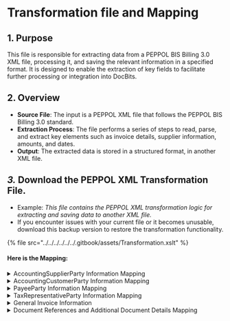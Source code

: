 # Transformation file and Mapping

## 1. **Purpose**

This file is responsible for extracting data from a PEPPOL BIS Billing 3.0 XML file, processing it, and saving the relevant information in a specified format. It is designed to enable the extraction of key fields to facilitate further processing or integration into DocBits.

## 2. **Overview**

* **Source File**: The input is a PEPPOL XML file that follows the PEPPOL BIS Billing 3.0 standard.
* **Extraction Process**: The file performs a series of steps to read, parse, and extract key elements such as invoice details, supplier information, amounts, and dates.
* **Output**: The extracted data is stored in a structured format, in another XML file.

## _**3.**_**&#x20;Download** **the PEPPOL XML Transformation File.**

* Example: _This file contains the PEPPOL XML transformation logic for extracting and saving data to another XML file._
* If you encounter issues with your current file or it becomes unusable, download this backup version to restore the transformation functionality.

{% file src="../../../../../../.gitbook/assets/Transformation.xslt" %}

#### Here is the Mapping:

<details>

<summary>AccountingSupplierParty Information Mapping </summary>



* **Supplier Electronic Address**
  * **Source**: `//AccountingSupplierParty/Party/EndpointID/text()`
  * **Mapped To**: `<INVOICE><SUPPLIER><ELECTRONIC_ADDRESS>`
  * **Can Appear Multiple Times**: No.
* **Supplier Electronic Address Scheme ID**
  * **Source**: `//AccountingSupplierParty/Party/EndpointID/@schemeID`
  * **Mapped To**: `<INVOICE><SUPPLIER><ELECTRONIC_ADDRESS_SCHEME_ID>`
  * **Can Appear Multiple Times**: No.
* **Supplier Identification**
  * **Source**:`//AccountingSupplierParty/Party/PartyIdentification/ID/text()`
  * **Mapped To**: `<INVOICE><SUPPLIER><PARTYIDENTIFICATION><ID>`
  * **Can Appear Multiple Times**: Each `<PartyIdentification>` element under `Supplier` will be extracted.
* **Supplier Identification Scheme ID**
  * **Source**:`//AccountingSupplierParty/Party/PartyIdentification/ID/@schemeID`
  * **Mapped To**: `<INVOICE><SUPPLIER><PARTYIDENTIFICATION><ID_SCHEME_ID>`
  * **Can Appear Multiple Times**: Each `<PartyIdentification>` element will have its corresponding scheme ID.
* **Supplier Name**
  * **Source**: `//AccountingSupplierParty/Party/PartyName/Name/text()`
  * **Mapped To**: `<INVOICE><SUPPLIER><NAME>`
  * **Can Appear Multiple Times**: No.
* **Supplier Address Line 1**
  * **Source**:`//AccountingSupplierParty/Party/PostalAddress/StreetName/text()`
  * **Mapped To**: `<INVOICE><SUPPLIER><ADDRESS_LINE_1>`
  * **Can Appear Multiple Times**: No.
* **Supplier Address Line 2**
  * **Source**:`//AccountingSupplierParty/Party/PostalAddress/AdditionalStreetName/text()`
  * **Mapped To**: `<INVOICE><SUPPLIER><ADDRESS_LINE_2>`
  * **Can Appear Multiple Times**: No.
* **Supplier Address Line 3**
  * **Source**:`//AccountingSupplierParty/Party/PostalAddress/AddressLine/Line/text()`
  * **Mapped To**: `<InvoINVOICEice><SUPPLIER><ADDRESS_LINE_3>`
  * **Can Appear Multiple Times**: No.
* **Supplier VAT ID**
  * **Source**:`//AccountingSupplierParty/Party/PartyTaxScheme/CompanyID/text()`
  * **Mapped To**: `<INVOICE><SUPPLIER><VAT_ID>`
  * **Can Appear Multiple Times**: No.
* **Supplier Tax Scheme**
  * **Source**:`//AccountingSupplierParty/Party/PartyTaxScheme/TaxScheme/ID/text()`
  * **Mapped To**: `<INVOICE><SUPPLIER><TAX_SCHEME>`
  * **Can Appear Multiple Times**: No.
* **Supplier Legal Name**
  * **Source**:`//AccountingSupplierParty/Party/PartyLegalEntity/RegistrationName/text()`
  * **Mapped To**: `<INVOICE><SUPPLIER><LEGAL_NAME>`
  * **Can Appear Multiple Times**: No.
* **Supplier Legal ID**
  * **Source**:`//AccountingSupplierParty/Party/PartyLegalEntity/CompanyID/text()`
  * **Mapped To**: `<INVOICE><SUPPLIER><LEGAL_ID>`
  * **Can Appear Multiple Times**: No.
* **Supplier Legal ID Scheme ID**
  * **Source**:`//AccountingSupplierParty/Party/PartyLegalEntity/CompanyID/@schemeID`
  * **Mapped To**: `<INVOICE><SUPPLIER><LEGAL_ID_SCHEME_ID>`
  * **Can Appear Multiple Times**: No.
* **Supplier Legal Form**
  * **Source**:`//AccountingSupplierParty/Party/PartyLegalEntity/CompanyLegalForm/text()`
  * **Mapped To**: `<INVOICE><SUPPLIER><LEGAL_FORM>`
  * **Can Appear Multiple Times**: No.
* **Supplier Post Code**
  * **Source**:`//AccountingSupplierParty/Party/PostalAddress/PostalZone/text()`
  * **Mapped To**: `<INVOICE><SUPPLIER><POST_CODE>`
  * **Can Appear Multiple Times**: No.
* **Supplier City**
  * **Source**:`//AccountingSupplierParty/Party/PostalAddress/CityName/text()`
  * **Mapped To**: `<INVOICE><SUPPLIER><CITY>`
  * **Can Appear Multiple Times**: No.
* **Supplier Country Subentity**
  * **Source**: `//AccountingSupplierParty/Party/PostalAddress/CountrySubentity/text()`
  * **Mapped To**: `<INVOICE><SUPPLIER><COUNTRY_SUBENTITY>`
  * **Can Appear Multiple Times**: No.
* **Supplier Country Code**
  * **Source**: `//AccountingSupplierParty/Party/PostalAddress/Country/IdentificationCode/text()`
  * **Mapped To**: `<INVOICE><SUPPLIER><COUNTRY_CODE>`
  * **Can Appear Multiple Times**: No.
* **Supplier Contact Name**
  * **Source**: `//AccountingSupplierParty/Party/Contact/Name/text()`
  * **Mapped To**: `<INVOICE><SUPPLIER><CONTACT><NAME>`
  * **Can Appear Multiple Times**: No.
* **Supplier Contact Telephone**
  * **Source**: `//AccountingSupplierParty/Party/Contact/Telephone/text()`
  * **Mapped To**: `<INVOICE><SUPPLIER><CONTACT><TELEPHONE>`
  * **Can Appear Multiple Times**: No.
* **Supplier Contact Email**
  * **Source**: `//AccountingSupplierParty/Party/Contact/ElectronicMail/text()`
  * **Mapped To**: `<INVOICE><SUPPLIER><CONTACT><EMAIL>`
  * **Can Appear Multiple Times**: No.

</details>

<details>

<summary>AccountingCustomerParty Information Mapping</summary>



* **Buyer Electronic Address**
  * **Source**: `//AccountingCustomerParty/Party/EndpointID/text()`
  * **Mapped To**: `<INVOICE><BUYER><ELECTRONIC_ADDRESS>`
  * **Can Appear Multiple Times**: No.
* **Buyer Electronic Address Scheme ID**
  * **Source**: `//AccountingCustomerParty/Party/EndpointID/@schemeID`
  * **Mapped To**: `<INVOICE><BUYER><ELECTRONIC_ADDRESS_SCHEME_ID>`
  * **Can Appear Multiple Times**: No.
* **Buyer Identification**
  * **Source**: `//AccountingCustomerParty/Party/PartyIdentification/ID/text()`
  * **Mapped To**: `<INVOICE><BUYER><PARTYIDENTIFICATION><ID>`
  * **Can Appear Multiple Times**: Each `<PartyIdentification>` element under `Buyer` will be extracted.
* **Buyer Identification Scheme ID**
  * **Source**:`//AccountingCustomerParty/Party/PartyIdentification/ID/@schemeID`
  * **Mapped To**: `<INVOICE><BUYER><PARTYIDENTIFICATION><ID_SCHEME_ID>`
  * **Can Appear Multiple Times**: Each `<PartyIdentification>` element will have its corresponding scheme ID.
* **Buyer Name**
  * **Source**: `//AccountingCustomerParty/Party/PartyName/Name/text()`
  * **Mapped To**: `<INVOICE><BUYER><NAME>`
  * **Can Appear Multiple Times**: No.
* **Buyer Address Line 1**
  * **Source**:`//AccountingCustomerParty/Party/PostalAddress/StreetName/text()`
  * **Mapped To**: `<INVOICE><BUYER><ADDRESS_LINE_1>`
  * **Can Appear Multiple Times**: No.
* **Buyer Address Line 2**
  * **Source**:`//AccountingCustomerParty/Party/PostalAddress/AdditionalStreetName/text()`
  * **Mapped To**: `<INVOICE><BUYER><ADDRESS_LINE_2>`
  * **Can Appear Multiple Times**: No.
* **Buyer Address Line 3**
  * **Source**:`//AccountingCustomerParty/Party/PostalAddress/AddressLine/Line/text()`
  * **Mapped To**: `<INVOICE><BUYER><ADDRESS_LINE_3>`
  * **Can Appear Multiple Times**: No.
* **Buyer VAT ID**
  * **Source**:`//AccountingCustomerParty/Party/PartyTaxScheme/CompanyID/text()`
  * **Mapped To**: `<INVOICE><BUYER><VAT_ID>`
  * **Can Appear Multiple Times**: No.
* **Buyer Tax Scheme**
  * **Source**:`//AccountingCustomerParty/Party/PartyTaxScheme/TaxScheme/ID/text()`
  * **Mapped To**: `<INVOICE><BUYER><TAX_SCHEME>`
  * **Can Appear Multiple Times**: No.
* **Buyer Legal Name**
  * **Source**:`//AccountingCustomerParty/Party/PartyLegalEntity/RegistrationName/text()`
  * **Mapped To**: `<INVOICE><BUYER><LEGAL_NAME>`
  * **Can Appear Multiple Times**: No.
* **Buyer Legal ID**
  * **Source**:`//AccountingCustomerParty/Party/PartyLegalEntity/CompanyID/text()`
  * **Mapped To**: `<INVOICE><BUYER><LEGAL_ID>`
  * **Can Appear Multiple Times**: No.
* **Buyer Legal ID Scheme ID**
  * **Source**:`//AccountingCustomerParty/Party/PartyLegalEntity/CompanyID/@schemeID`
  * **Mapped To**: `<INVOICE><BUYER><LEGAL_ID_SCHEME_ID>`
  * **Can Appear Multiple Times**: No.
* **Buyer Legal Form**
  * **Source**:`//AccountingCustomerParty/Party/PartyLegalEntity/CompanyLegalForm/text()`
  * **Mapped To**: `<INVOICE><BUYER><LEGAL_FORM>`
  * **Can Appear Multiple Times**: No.
* **Buyer Post Code**
  * **Source**:`//AccountingCustomerParty/Party/PostalAddress/PostalZone/text()`
  * **Mapped To**: `<INVOICE><BUYER><POST_CODE>`
  * **Can Appear Multiple Times**: No.
* **Buyer City**
  * **Source**:`//AccountingCustomerParty/Party/PostalAddress/CityName/text()`
  * **Mapped To**: `<INVOICE><BUYER><CITY>`
  * **Can Appear Multiple Times**: No.
* **Buyer Country Subentity**
  * **Source**:`//AccountingCustomerParty/Party/PostalAddress/CountrySubentity/text()`
  * **Mapped To**: `<INVOICE><BUYER><COUNTRY_SUBENTITY>`
  * **Can Appear Multiple Times**: No.
* **Buyer Country Code**
  * **Source**:`//AccountingCustomerParty/Party/PostalAddress/Country/IdentificationCode/text()`
  * **Mapped To**: `<INVOICE><BUYER><COUNTRY_CODE>`
  * **Can Appear Multiple Times**: No.
* **Buyer Contact Name**
  * **Source**: `//AccountingCustomerParty/Party/Contact/Name/text()`
  * **Mapped To**: `<INVOICE><BUYER><CONTACT><NAME>`
  * **Can Appear Multiple Times**: No.
* **Buyer Contact Telephone**
  * **Source**: `//AccountingCustomerParty/Party/Contact/Telephone/text()`
  * **Mapped To**: `<INVOICE><BUYER><CONTACT><TELEPHONE>`
  * **Can Appear Multiple Times**: No.
* **Buyer Contact Email**
  * **Source**: `//AccountingCustomerParty/Party/Contact/ElectronicMail/text()`
  * **Mapped To**: `<INVOICE><BUYER><CONTACT><EMAIL>`
  * **Can Appear Multiple Times**: No.

</details>

<details>

<summary>PayeeParty Information Mapping</summary>



1. **Payee Identification**
   * **Source**: `//PayeeParty/PartyIdentification/ID/text()`
   * **Mapped To**: `<INVOICE><PAYEE><PARTYIDENTIFICATION><ID>`
   * **Can Appear Multiple Times**: Each `<PartyIdentification>` element under `PayeeParty` will be extracted.
2. **Payee Identification Scheme ID**
   * **Source**: `//PayeeParty/PartyIdentification/ID/@schemeID`
   * **Mapped To**: `<INVOICE><PAYEE><PARTYIDENTIFICATION><ID_SCHEME_ID>`
   * **Can Appear Multiple Times**: Each `<PartyIdentification>` element will have its corresponding scheme ID.
3. **Payee Name**
   * **Source**: `//PayeeParty/PartyName/Name/text()`
   * **Mapped To**: `<INVOICE><PAYEE><NAME>`
   * **Can Appear Multiple Times**: No.
4. **Payee Legal ID**
   * **Source**: `//PayeeParty/PartyLegalEntity/CompanyID/text()`
   * **Mapped To**: `<INVOICE><PAYEE><LEGAL_ID>`
   * **Can Appear Multiple Times**: No.
5. **Payee Legal ID Scheme ID**
   * **Source**: `//PayeeParty/PartyLegalEntity/CompanyID/@schemeID`
   * **Mapped To**: `<INVOICE><PAYEE><LEGAL_ID_SCHEME_ID>`
   * **Can Appear Multiple Times**: No.

</details>

<details>

<summary>TaxRepresentativeParty Information Mapping</summary>



* **Tax Representative Party Name**
  * **Source**: `//TaxRepresentativeParty/PartyName/Name/text()`
  * **Mapped To**: `<INVOICE><TAX_REPRESENTATIVE_PARTY><NAME>`
  * **Can Appear Multiple Times**: No.
* **Tax Representative Address Line 1**
  * **Source**: `//TaxRepresentativeParty/PostalAddress/StreetName/text()`
  * **Mapped To**: `<INVOICE><TAX_REPRESENTATIVE_PARTY><ADDRESS_LINE_1>`
  * **Can Appear Multiple Times**: No.
* **Tax Representative Address Line 2**
  * **Source**:`//TaxRepresentativeParty/PostalAddress/AdditionalStreetName/text()`
  * **Mapped To**: `<INVOICE><TAX_REPRESENTATIVE_PARTY><ADDRESS_LINE_2>`
  * **Can Appear Multiple Times**: No.
* **Tax Representative Address Line 3**
  * **Source**:`//TaxRepresentativeParty/PostalAddress/AddressLine/Line/text()`
  * **Mapped To**: `<INVOICE><TAX_REPRESENTATIVE_PARTY><ADDRESS_LINE_3>`
  * **Can Appear Multiple Times**: No.
* **Tax Representative VAT ID**
  * **Source**: `//TaxRepresentativeParty/PartyTaxScheme/CompanyID/text()`
  * **Mapped To**: `<INVOICE><TAX_REPRESENTATIVE_PARTY><VAT_ID>`
  * **Can Appear Multiple Times**: No.
* **Tax Representative Tax Scheme**
  * **Source**:`//TaxRepresentativeParty/PartyTaxScheme/TaxScheme/ID/text()`
  * **Mapped To**: `<INVOICE><TAX_REPRESENTATIVE_PARTY><TAX_SCHEME>`
  * **Can Appear Multiple Times**: No.
* **Tax Representative City**
  * **Source**: `//TaxRepresentativeParty/PostalAddress/CityName/text()`
  * **Mapped To**: `<INVOICE><TAX_REPRESENTATIVE_PARTY><CITY>`
  * **Can Appear Multiple Times**: No.
* **Tax Representative Post Code**
  * **Source**: `//TaxRepresentativeParty/PostalAddress/PostalZone/text()`
  * **Mapped To**: `<INVOICE><TAX_REPRESENTATIVE_PARTY><POST_CODE>`
  * **Can Appear Multiple Times**: No.
* **Tax Representative Country Subentity**
  * **Source**:`//TaxRepresentativeParty/PostalAddress/CountrySubentity/text()`
  * **Mapped To**: `<INVOICE><TAX_REPRESENTATIVE_PARTY><COUNTRY_SUBENTITY>`
  * **Can Appear Multiple Times**: No.
* **Tax Representative Country Code**
  * **Source**:`//TaxRepresentativeParty/PostalAddress/Country/IdentificationCode/text()`
  * **Mapped To**: `<INVOICE><TAX_REPRESENTATIVE_PARTY><COUNTRY_CODE>`
  * **Can Appear Multiple Times**: No.

</details>

<details>

<summary>General Invoice Information </summary>



1. **Invoice Type**
   * **Source**: `"Invoice"`
   * **Mapped To**: `<INVOICE><INVOICE_TYPE>`
   * **Can Appear Multiple Times**: No.
2. **Invoice Sub Type**
   * **Source**: `"Purchase Invoice"`
   * **Mapped To**: `<INVOICE><INVOICE_SUB_TYPE>`
   * **Can Appear Multiple Times**: No.
3. **Invoice ID**
   * **Source**: `//ID/text()`
   * **Mapped To**: `<INVOICE><INVOICE_ID>`
   * **Can Appear Multiple Times**: No.
4. **Invoice Type Code**
   * **Source**: `//InvoiceTypeCode/text()`
   * **Mapped To**: `<INVOICE><INVOICE_TYPE_CODE>`
   * **Can Appear Multiple Times**: No.
5. **Invoice Date**
   * **Source**: `normalize-space(//IssueDate/text())`
   * **Mapped To**: `<INVOICE><INVOICE_DATE>`
   * **Can Appear Multiple Times**: No.
   * **Processing**: Uses the `DateTimeString` template for formatting.
6. **Due Date**
   * **Source**: `normalize-space(//DueDate/text())`
   * **Mapped To**: `<INVOICE><DUE_DATE>`
   * **Can Appear Multiple Times**: No.
   * **Processing**: Uses the `DateTimeString` template for formatting.
7. **Tax Point Date**
   * **Source**: `normalize-space(//TaxPointDate/text())`
   * **Mapped To**: `<INVOICE><TAX_POINT_DATE>`
   * **Can Appear Multiple Times**: No.
   * **Processing**: Uses the `DateTimeString` template for formatting.
8. **Invoice Note**
   * **Source**: `//Note/text()`
   * **Mapped To**: `<INVOICE><INVOICE_NOTE>`
   * **Can Appear Multiple Times**: No.
9. **Document Currency Code**
   * **Source**: `//DocumentCurrencyCode/text()`
   * **Mapped To**: `<INVOICE><DOCUMENT_CURRENCY_CODE>`
   * **Can Appear Multiple Times**: No.
10. **Tax Currency Code**
    * **Source**: `//TaxCurrencyCode/text()`
    * **Mapped To**: `<INVOICE><TAX_CURRENCY_CODE>`
    * **Can Appear Multiple Times**: No.
11. **Accounting Cost**
    * **Source**: `//AccountingCost/text()`
    * **Mapped To**: `<INVOICE><ACCOUNTING_COST>`
    * **Can Appear Multiple Times**: No.
12. **Invoice Period Start Date**
    * **Source**: `normalize-space(//InvoicePeriod/StartDate/text())`
    * **Mapped To**: `<INVOICE><INVOCICE_PERIOD><START_DATE>`
    * **Can Appear Multiple Times**: No.
    * **Processing**: Uses the `DateTimeString` template for formatting.
13. **Invoice Period End Date**
    * **Source**: `normalize-space(//InvoicePeriod/EndDate/text())`
    * **Mapped To**: `<INVOICE><INVOCICE_PERIOD><END_DATE>`
    * **Can Appear Multiple Times**: No.
    * **Processing**: Uses the `DateTimeString` template for formatting.
14. **Invoice Period Description Code**
    * **Source**: `//InvoicePeriod/DescriptionCode/text()`
    * **Mapped To**: `<INVOICE><INVOCICE_PERIOD><DESCRIPTION_CODE>`
    * **Can Appear Multiple Times**: No.
15. **Purchase Order Reference**
    * **Source**: `//OrderReference/ID/text()`
    * **Mapped To**: `<INVOICE><PURCHASE_ORDER>`
    * **Can Appear Multiple Times**: No.
16. **Sales Order Reference**
    * **Source**: `//OrderReference/SalesOrderID/text()`
    * **Mapped To**: `<INVOICE><SALES_ORDER>`
    * **Can Appear Multiple Times**: No.

</details>

<details>

<summary>Document References and Additional Document Details Mapping</summary>



#### Buyer Reference

* **Source**: `//BuyerReference/text()`
* **Mapped To**: `<INVOICE><BUYER_REFERENCE>`
* **Can Appear Multiple Times**: No.

#### Billing Reference

* **Source**: `//BillingReference`
* **Mapped To**: `<INVOICE><BILLING_REFERENCE>`
* **Can Appear Multiple Times**: Yes. Each `<BillingReference>` element in the source data will generate a `<BILLING_REFERENCE>` element.

**For each Billing Reference:**

* **PRECEDING\_INVOICE\_NUMBER**
  * **Source**: `InvoiceDocumentReference/ID/text()`
  * **Mapped To**: `<INVOICE><BILLING_REFERENCE><PRECEDING_INVOCIE_NUMBER>`
  * **Can Appear Multiple Times**: No.
* **PRECEDING\_INVOICE\_ISSUE\_DATE**
  * **Source**: `InvoiceDocumentReference/IssueDate/text()`
  * **Mapped To**: `<INVOICE><BILLING_REFERENCE><PRECEDING_INVOICE_ISSUE_DATE>`
  * **Can Appear Multiple Times**: No.

#### Despatch Document Reference

* **Source**: `//DespatchDocumentReference/ID/text()`
* **Mapped To**: `<INVOICE><DESPATCH_DOCUMENT_REFERENCE>`
* **Can Appear Multiple Times**: No.

#### Receipt Document Reference

* **Source**: `//ReceiptDocumentReference/ID/text()`
* **Mapped To**: `<INVOICE><RECEIPT_DOCUMENT_REFERENCE>`
* **Can Appear Multiple Times**: No.

#### Originator Document Reference

* **Source**: `//OriginatorDocumentReference/ID/text()`
* **Mapped To**: `<INVOICE><ORIGINATOR_DOCUMENT_REFERENCE>`
* **Can Appear Multiple Times**: No.

#### Contract Document Reference

* **Source**: `//ContractDocumentReference/ID/text()`
* **Mapped To**: `<INVOICE><CONTRACT_DOCUMENT_REFERENCE>`
* **Can Appear Multiple Times**: No.

#### Project Reference

* **Source**: `//ProjectReference/ID/text()`
* **Mapped To**: `<INVOICE><PROJECT_REFERENCE>`
* **Can Appear Multiple Times**: No.

#### Additional Document Reference

* **Source**: `//AdditionalDocumentReference`
* **Mapped To**: `<INVOICE><ADDITIONAL_DOCUMENT_REFERENCE>`
* **Can Appear Multiple Times**: Yes. Each `<AdditionalDocumentReference>` element in the source data will generate an `<ADDITIONAL_DOCUMENT_REFERENCE>` element.

**For each Additional Document Reference:**

* **ID**
  * **Source**: `ID/text()`
  * **Mapped To**: `<INVOICE><ADDITIONAL_DOCUMENT_REFERENCE><ID>`
  * **Can Appear Multiple Times**: No.
* **SCHEME\_ID**
  * **Source**: `ID/@schemeID`
  * **Mapped To**: `<INVOICE><ADDITIONAL_DOCUMENT_REFERENCE><SCHEME_ID>`
  * **Can Appear Multiple Times**: No.
* **DOCUMENT\_TYPE\_CODE**
  * **Source**: `DocumentTypeCode/text()`
  * **Mapped To**: `<INVOICE><ADDITIONAL_DOCUMENT_REFERENCE><DOCUMENT_TYPE_CODE>`
  * **Can Appear Multiple Times**: No.
* **DOCUMENT\_DESCRIPTION**
  * **Source**: `DocumentDescription/text()`
  * **Mapped To**: `<INVOICE><ADDITIONAL_DOCUMENT_REFERENCE><DOCUMENT_DESCRIPTION>`
  * **Can Appear Multiple Times**: No.

**Attachment Information (for each Additional Document Reference):**

* **EMBEDDED\_DOCUMENT\_BINARY\_OBJECT**
  * **Source**: `Attachment/EmbeddedDocumentBinaryObject/text()`
  * **Mapped To**: `<INVOICE><ADDITIONAL_DOCUMENT_REFERENCE><ATTACHMENT><EMBEDDED_DOCUMENT_BINARY_OBJECT>`
  * **Can Appear Multiple Times**: No.
* **MIME\_CODE**
  * **Source**: `Attachment/EmbeddedDocumentBinaryObject/@mimeCode`
  * **Mapped To**: `<INVOICE><ADDITIONAL_DOCUMENT_REFERENCE><ATTACHMENT><MIME_CODE>`
  * **Can Appear Multiple Times**: No.
* **FILENAME**
  * **Source**: `Attachment/EmbeddedDocumentBinaryObject/@filename`
  * **Mapped To**: `<INVOICE><ADDITIONAL_DOCUMENT_REFERENCE><ATTACHMENT><FILENAME>`
  * **Can Appear Multiple Times**: No.
* **EXTERNAL\_REFERENCE\_URL**
  * **Source**: `Attachment/ExternalReference/URI/text()`
  * **Mapped To**: `<INVOICE><ADDITIONAL_DOCUMENT_REFERENCE><ATTACHMENT><EXTERNAL_REFERENCE_URL>`
  * **Can Appear Multiple Times**: No.

</details>


